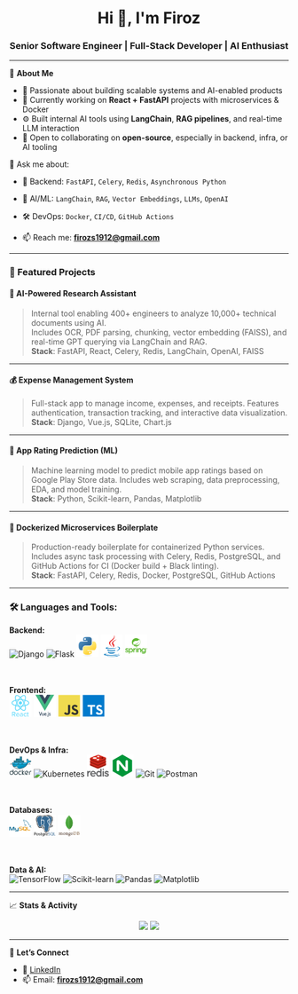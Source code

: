 <h1 align="center">Hi 👋, I'm Firoz</h1>
<h3 align="center">Senior Software Engineer | Full-Stack Developer | AI Enthusiast</h3>

---

🔧 **About Me**

- 🧠 Passionate about building scalable systems and AI-enabled products  
- 🔭 Currently working on **React + FastAPI** projects with microservices & Docker  
- ⚙️ Built internal AI tools using **LangChain**, **RAG pipelines**, and real-time LLM interaction  
- 👯 Open to collaborating on **open-source**, especially in backend, infra, or AI tooling
  
💬 Ask me about:
- 🧵 Backend: `FastAPI`, `Celery`, `Redis`, `Asynchronous Python`
- 🧠 AI/ML: `LangChain`, `RAG`, `Vector Embeddings`, `LLMs`, `OpenAI`
- 🛠️ DevOps: `Docker`, `CI/CD`, `GitHub Actions`

- 📫 Reach me: **firozs1912@gmail.com**

---

### 📌 Featured Projects

#### 🚀 **AI-Powered Research Assistant**
> Internal tool enabling 400+ engineers to analyze 10,000+ technical documents using AI.  
> Includes OCR, PDF parsing, chunking, vector embedding (FAISS), and real-time GPT querying via LangChain and RAG.  
> **Stack**: FastAPI, React, Celery, Redis, LangChain, OpenAI, FAISS

---

#### 💰 **Expense Management System**
> Full-stack app to manage income, expenses, and receipts. Features authentication, transaction tracking, and interactive data visualization.  
> **Stack**: Django, Vue.js, SQLite, Chart.js

---

#### 📱 **App Rating Prediction (ML)**
> Machine learning model to predict mobile app ratings based on Google Play Store data. Includes web scraping, data preprocessing, EDA, and model training.  
> **Stack**: Python, Scikit-learn, Pandas, Matplotlib

---

#### 🐳 **Dockerized Microservices Boilerplate**
> Production-ready boilerplate for containerized Python services. Includes async task processing with Celery, Redis, PostgreSQL, and GitHub Actions for CI (Docker build + Black linting).  
> **Stack**: FastAPI, Celery, Redis, Docker, PostgreSQL, GitHub Actions

---

<h3 align="left">🛠️ Languages and Tools:</h3>

<p align="left">
  <!-- Backend -->
  <strong>Backend:</strong><br/>
  <img src="https://cdn.worldvectorlogo.com/logos/django.svg" width="40" title="Django"/>
  <img src="https://www.vectorlogo.zone/logos/pocoo_flask/pocoo_flask-icon.svg" width="40" title="Flask"/>
  <img src="https://raw.githubusercontent.com/devicons/devicon/master/icons/python/python-original.svg" width="40" title="Python"/>
  <img src="https://raw.githubusercontent.com/devicons/devicon/master/icons/java/java-original.svg" width="40" title="Java"/>
  <img src="https://raw.githubusercontent.com/devicons/devicon/master/icons/spring/spring-original-wordmark.svg" width="40" title="Spring Boot"/>

  <br/><br/>
  <strong>Frontend:</strong><br/>
  <img src="https://raw.githubusercontent.com/devicons/devicon/master/icons/react/react-original-wordmark.svg" width="40" title="React"/>
  <img src="https://raw.githubusercontent.com/devicons/devicon/master/icons/vuejs/vuejs-original-wordmark.svg" width="40" title="Vue.js"/>
  <img src="https://raw.githubusercontent.com/devicons/devicon/master/icons/javascript/javascript-original.svg" width="40" title="JavaScript"/>
  <img src="https://raw.githubusercontent.com/devicons/devicon/master/icons/typescript/typescript-original.svg" width="40" title="TypeScript"/>

  <br/><br/>
  <strong>DevOps & Infra:</strong><br/>
  <img src="https://raw.githubusercontent.com/devicons/devicon/master/icons/docker/docker-original-wordmark.svg" width="40" title="Docker"/>
  <img src="https://www.vectorlogo.zone/logos/kubernetes/kubernetes-icon.svg" width="40" title="Kubernetes"/>
  <img src="https://raw.githubusercontent.com/devicons/devicon/master/icons/redis/redis-original-wordmark.svg" width="40" title="Redis"/>
  <img src="https://raw.githubusercontent.com/devicons/devicon/master/icons/nginx/nginx-original.svg" width="40" title="Nginx"/>
  <img src="https://www.vectorlogo.zone/logos/git-scm/git-scm-icon.svg" width="40" title="Git"/>
  <img src="https://www.vectorlogo.zone/logos/getpostman/getpostman-icon.svg" width="40" title="Postman"/>

  <br/><br/>
  <strong>Databases:</strong><br/>
  <img src="https://raw.githubusercontent.com/devicons/devicon/master/icons/mysql/mysql-original-wordmark.svg" width="40" title="MySQL"/>
  <img src="https://raw.githubusercontent.com/devicons/devicon/master/icons/postgresql/postgresql-original-wordmark.svg" width="40" title="PostgreSQL"/>
  <img src="https://raw.githubusercontent.com/devicons/devicon/master/icons/mongodb/mongodb-original-wordmark.svg" width="40" title="MongoDB"/>

  <br/><br/>
  <strong>Data & AI:</strong><br/>
  <img src="https://upload.wikimedia.org/wikipedia/commons/1/10/TensorFlowLogo.svg" width="40" title="TensorFlow"/>
  <img src="https://upload.wikimedia.org/wikipedia/commons/0/05/Scikit_learn_logo_small.svg" width="40" title="Scikit-learn"/>
  <img src="https://upload.wikimedia.org/wikipedia/commons/e/ed/Pandas_logo.svg" width="40" title="Pandas"/>
  <img src="https://upload.wikimedia.org/wikipedia/commons/8/84/Matplotlib_icon.svg" width="40" title="Matplotlib"/>
</p>

---

📈 **Stats & Activity**

<p align="center">
  <img src="https://github-readme-stats.vercel.app/api?username=firoz1905&show_icons=true&theme=default" />
  <img src="https://github-readme-stats.vercel.app/api/top-langs/?username=firoz1905&layout=compact" />
</p>

---

🔗 **Let’s Connect**

- 💼 [LinkedIn](https://linkedin.com/in/firozsyed)  
- 📫 Email: **firozs1912@gmail.com**

